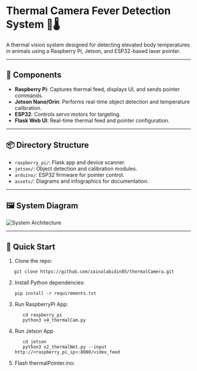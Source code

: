 # Thermal Camera Fever Detection System 🤖🌡️

A thermal vision system designed for detecting elevated body temperatures in animals using a Raspberry Pi, Jetson, and ESP32-based laser pointer.

---

## 🔧 Components

- **Raspberry Pi**: Captures thermal feed, displays UI, and sends pointer commands.
- **Jetson Nano/Orin**: Performs real-time object detection and temperature calibration.
- **ESP32**: Controls servo motors for targeting.
- **Flask Web UI**: Real-time thermal feed and pointer configuration.

---

## 📦 Directory Structure

- `raspberry_pi/`: Flask app and device scanner.
- `jetson/`: Object detection and calibration modules.
- `arduino/`: ESP32 firmware for pointer control.
- `assets/`: Diagrams and infographics for documentation.

---

## 🖼️ System Diagram

![System Architecture](assets/infographic_system_architecture.png)


---

## 🚀 Quick Start

1. Clone the repo:
```
   git clone https://github.com/zainalabidin85/thermalCamera.git
```
2. Install Python dependencies:
   ```
   pip install -r requirements.txt
   ```
4. Run RaspberryPi App:
   ```
      cd raspberry_pi
      python3 v4_thermalCam.py
   ```
5. Run Jetson App
   ```
      cd jetson
      python3 v2_thermalNet.py --input http://<raspberry_pi_ip>:8080/video_feed
   ```
6. Flash thermalPointer.ino:
